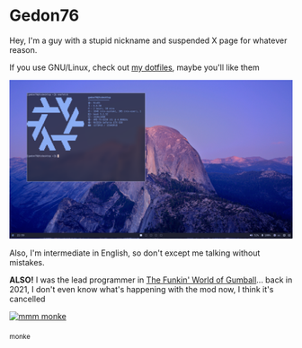 # Gedon76

Hey, I'm a guy with a stupid nickname and suspended X page for whatever reason.

If you use GNU/Linux, check out [my dotfiles](https://github.com/gedon76/dotfiles/), maybe you'll like them

<img src="https://raw.githubusercontent.com/gedon76/dotfiles/main/images/screenshot.png" alt="dotfiles" width="600"/>

Also, I'm intermediate in English, so don't except me talking without mistakes.

<b>ALSO!</b> I was the lead programmer in [The Funkin' World of Gumball](https://gamebanana.com/mods/340874)... back in 2021, I don't even know what's happening with the mod now, I think it's cancelled

[<img src="https://media1.tenor.com/m/Z0eXbTktkLUAAAAd/jiminamovc.gif" alt="mmm monke" width="200"/>](https://www.youtube.com/watch?v=GlOQnsVOa2o)

<sub>monke</sub>
